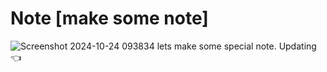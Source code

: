 # Note [make some note]
![Screenshot 2024-10-24 093834](https://github.com/user-attachments/assets/7c13755b-65ec-4d40-a50f-c8b4fd0f0a5a)
lets make some special note.
Updating 👈
